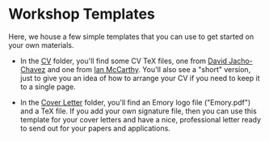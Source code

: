 # Workshop Templates

Here, we house a few simple templates that you can use to get started on your own materials. 

- In the [CV](/cv/) folder, you'll find some CV TeX files, one from [David Jacho-Chavez](https://www.davidjachochavez.org/) and one from [Ian McCarthy](https://ianmccarthyecon.netlify.app/). You'll also see a "short" version, just to give you an idea of how to arrange your CV if you need to keep it to a single page.

- In the [Cover Letter](/cover-letter/) folder, you'll find an Emory logo file ("Emory.pdf") and a TeX file. If you add your own signature file, then you can use this template for your cover letters and have a nice, professional letter ready to send out for your papers and applications.